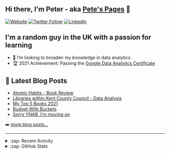 ## Hi there, I'm Peter - aka [Pete's Pages](https://petespages.co.uk) 👋
[![Website](https://img.shields.io/website?label=petespages.co.uk&style=for-the-badge&url=https://petespages.co.uk)](https://petespages.co.uk)
[![Twitter Follow](https://img.shields.io/twitter/follow/PetesPages?color=1DA1F2&logo=twitter&style=for-the-badge)](https://twitter.com/intent/follow?original_referer=https://github.com/nicholsonpeter&screen_name=PetesPages)
[![LinkedIn](https://img.shields.io/badge/LinkedIn-0077B5?style=for-the-badge&logo=linkedin&logoColor=white)](https://www.linkedin.com/in/peter-nicholson88/)

## I'm a random guy in the UK with a passion for learning

- 👯 I’m looking to broaden my knowledge in data analytics
- 🏆 2021 Achievement: Passing the [Google Data Analytics Certificate](https://www.credly.com/badges/ab011243-8d21-428a-b2b9-c48b4401adaf)


## 📕 Latest Blog Posts
<!-- BLOG-POST-LIST:START -->
- [Atomic Habits - Book Review](https://petespages.co.uk/atomic-habits-book-review/)
- [Libraries within Kent County Council - Data Analysis](https://petespages.co.uk/libraries-within-kent-county-council-data-analysis/)
- [My Top 5 Books 2021](https://petespages.co.uk/my-top-5-books-2021/)
- [Budget With Buckets](https://petespages.co.uk/budget-with-buckets/)
- [Sorry YNAB, I&#39;m moving on](https://petespages.co.uk/sorry-ynab-its-time-to-move-on/)
<!-- BLOG-POST-LIST:END -->

➡️ [more blog posts...](https://petespages.co.uk)

---
<details>
  <summary>:zap: Recent Activity</summary>

  <!--RECENT_ACTIVITY:start-->
1. ⭐ Starred [MatthiasLPunkt/Saving-Time-in-the-Container-Unloading-Process----A-Case-Study-in-Warehouse-Logistics](https://github.com/MatthiasLPunkt/Saving-Time-in-the-Container-Unloading-Process----A-Case-Study-in-Warehouse-Logistics)
2. 📔 Created new repository [nicholsonpeter/formula1](https://github.com/nicholsonpeter/formula1)
3. 📔 Created new repository [nicholsonpeter/KCC-Library-Use](https://github.com/nicholsonpeter/KCC-Library-Use)
4. 📔 Created new repository [nicholsonpeter/KCC-Library-Use1](https://github.com/nicholsonpeter/KCC-Library-Use1)
5. ⭐ Starred [AbdoulMa/TidyTuesday](https://github.com/AbdoulMa/TidyTuesday)
<!--RECENT_ACTIVITY:end-->

  <!--RECENT_ACTIVITY:last_update-->
Last Updated: Sunday, March 27th, 2022, 6:44:04 PM
<!--RECENT_ACTIVITY:last_update_end-->
  
</details>

<details>
  <summary>:zap: GitHub Stats</summary>
  
[![Pete's GitHub stats](https://github-readme-stats.vercel.app/api?username=nicholsonpeter&show_icons=true&hide=issues,contribs)](https://github.com/anuraghazra/github-readme-stats)

</details>

<!--
**nicholsonpeter/nicholsonpeter** is a ✨ _special_ ✨ repository because its `README.md` (this file) appears on your GitHub profile.

Here are some ideas to get you started:

- 🔭 I’m currently working on ...
- 🌱 I’m currently learning ...
- 👯 I’m looking to collaborate on ...
- 🤔 I’m looking for help with ...
- 💬 Ask me about ...
- 📫 How to reach me: ...
- 😄 Pronouns: ...
- ⚡ Fun fact: ...
-->
